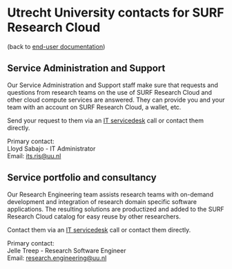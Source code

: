# Utrecht University contacts for SURF Research Cloud
(back to [end-user documentation](primer-for-users.md))   

## Service Administration and Support
Our Service Administration and Support staff make sure that requests and
questions from research teams on the use of SURF Research Cloud and other
cloud compute services are answered. They can provide you and your team 
with an account on SURF Research Cloud, a wallet, etc.

Send your request to them via an [IT servicedesk](https://uu.topdesk.net/) 
call or contact them directly.

Primary contact:    
Lloyd Sabajo - IT Administrator   
Email: [its.ris@uu.nl](mailto:its.ris@uu.nl)

## Service portfolio and consultancy
Our Research Engineering team assists research teams with on-demand development
and integration of research domain specific software applications. 
The resulting solutions are productized and added to the SURF Research 
Cloud catalog for easy reuse by other researchers. 

Contact them via an [IT servicedesk](https://uu.topdesk.net/) 
call or contact them directly.

Primary contact:   
Jelle Treep - Research Software Engineer   
Email: [research.engineering@uu.nl](mailto:research.engineering@uu.nl)



